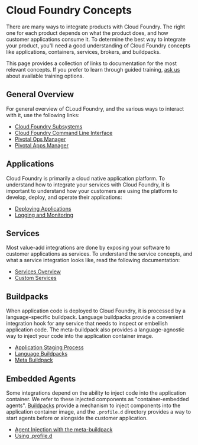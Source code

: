 # Cloud Foundry Concepts

There are many ways to integrate products with Cloud Foundry.
The right one for each product depends on what the product does, and how
customer applications consume it. To determine the best way to integrate your
product, you'll need a good understanding of Cloud Foundry concepts
like applications, containers, services, brokers, and buildpacks.

This page provides a collection of links to documentation for the most relevant
concepts. If you prefer to learn through guided training,
[ask us](mailto:mjoseph@pivotal.io) about available training options.

## General Overview

For general overview of CLoud Foundry, and the various ways to interact with it,
use the following links:

- [Cloud Foundry Subsystems](http://docs.pivotal.io/pivotalcf/concepts/overview.html)
- [Cloud Foundry Command Line Interface](http://docs.pivotal.io/pivotalcf/cf-cli/index.html)
- [Pivotal Ops Manager](http://docs.pivotal.io/pivotalcf/customizing/pcf-interface.html)
- [Pivotal Apps Manager](http://docs.pivotal.io/pivotalcf/console/index.html)

<a name="applications"></a> 
## Applications

Cloud Foundry is primarily a cloud native application platform. To understand how to
integrate your services with Cloud Foundry, it is important to understand how your
customers are using the platform to develop, deploy, and operate their applications:

- [Deploying Applications](http://docs.pivotal.io/pivotalcf/devguide/index.html)
- [Logging and Monitoring](http://docs.pivotal.io/pivotalcf/loggregator/index.html)

<a name="services"></a> 
## Services

Most value-add integrations are done by exposing your software to customer applications
as services. To understand the service concepts, and what a service integration
looks like, read the following documentation:

- [Services Overview](http://docs.pivotal.io/pivotalcf/devguide/services/index.html)
- [Custom Services](http://docs.pivotal.io/pivotalcf/services/index.html)

<a name="buildpacks"></a> 
## Buildpacks

When application code is deployed to Cloud Foundry, it is processed by a language-specific
buildpack. Language buildpacks provide a convenient integration hook for any service that
needs to inspect or embellish application code. The meta-buildpack also provides a
language-agnostic way to inject your code into the application container image.

- [Application Staging Process](http://docs.pivotal.io/pivotalcf/concepts/how-applications-are-staged.html)
- [Language Buildpacks](http://docs.pivotal.io/pivotalcf/buildpacks/index.html)
- [Meta Buildpack](https://github.com/guidowb/meta-buildpack)

<a name="agents"></a> 
## Embedded Agents

Some integrations depend on the ability to inject code into the application container.
We refer to these injected components as "container-embedded agents".
[Buildpacks](#buildpacks) provide a mechanism to inject components into the application
container image, and the `.profile.d` directory provides a way to start agents before or
alongside the customer application.

- [Agent Injection with the meta-buildpack](https://github.com/guidowb/meta-buildpack)
- [Using .profile.d](http://docs.pivotal.io/pivotalcf/devguide/deploy-apps/deploy-app.html#profiled)

